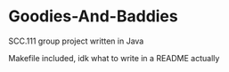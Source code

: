 # Goodies-And-Baddies
SCC.111 group project written in Java

Makefile included, idk what to write in a README actually
